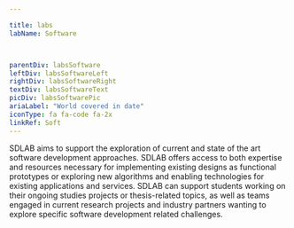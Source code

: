 ```yaml
---

title: labs
labName: Software



parentDiv: labsSoftware
leftDiv: labsSoftwareLeft
rightDiv: labsSoftwareRight
textDiv: labsSoftwareText
picDiv: labsSoftwarePic
ariaLabel: "World covered in date"
iconType: fa fa-code fa-2x
linkRef: Soft
---
```

SDLAB aims to support the exploration of current and state of the art software development approaches. SDLAB offers access to both expertise and resources necessary for implementing existing designs as functional prototypes or exploring new algorithms and enabling technologies for existing applications and services. SDLAB can support students working on their ongoing studies projects or thesis-related topics, as well as teams engaged in current research projects and industry partners wanting to explore specific software development related challenges.